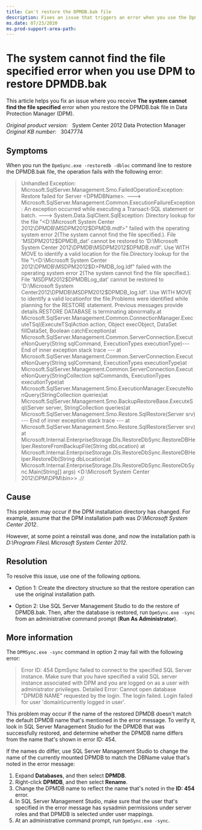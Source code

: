 ```yaml
---
title: Can't restore the DPMDB.bak file
description: Fixes an issue that triggers an error when you use the DpmSync.exe command-line tool to restore the DPMDB.bak database file.
ms.date: 07/23/2020
ms.prod-support-area-path: 
---
```

# The system cannot find the file specified error when you use DPM to restore DPMDB.bak

This article helps you fix an issue where you receive **The system cannot find the file specified** error when you restore the DPMDB.bak file in Data Protection Manager (DPM).

_Original product version:_ &nbsp; System Center 2012 Data Protection Manager  
_Original KB number:_ &nbsp; 3047774

## Symptoms

When you run the `DpmSync.exe -restoredb -dbloc` command line to restore the DPMDB.bak file, the operation fails with the following error:  

> Unhandled Exception: Microsoft.SqlServer.Management.Smo.FailedOperationException: Restore failed for Server \<DPMDBName>. ---> Microsoft.SqlServer.Management.Common.ExecutionFailureException: An exception occurred while executing a Transact-SQL statement or batch. ---> System.Data.SqlClient.SqlException: Directory lookup for the file "\<D:\Microsoft System Center 2012\DPMDB\MSDPM2012$DPMDB.mdf>" failed with the operating system error 2(The system cannot find the file specified.). File 'MSDPM2012$DPMDB_dat' cannot be restored to 'D:\Microsoft System Center 2012\DPMDB\MSDPM2012$DPMDB.mdf'. Use WITH MOVE to identify a valid location for the file.Directory lookup for the file "\<D:\Microsoft System Center 2012\DPMDB\MSDPM2012$D>PMDB_log.ldf" failed with the operating system error 2(The system cannot find the file specified.). File 'MSDPM2012$DPMDBLog_dat' cannot be restored to 'D:\Microsoft System Center2012\DPMDB\MSDPM2012$DPMDB_log.ldf'. Use WITH MOVE to identify a valid locationfor the file.Problems were identified while planning for the RESTORE statement. Previous messages provide details.RESTORE DATABASE is terminating abnormally.at Microsoft.SqlServer.Management.Common.ConnectionManager.ExecuteTSql(ExecuteTSqlAction action, Object execObject, DataSet fillDataSet, Boolean catchException)at Microsoft.SqlServer.Management.Common.ServerConnection.ExecuteNonQuery(String sqlCommand, ExecutionTypes executionType)--- End of inner exception stack trace --- at Microsoft.SqlServer.Management.Common.ServerConnection.ExecuteNonQuery(String sqlCommand, ExecutionTypes executionType)at Microsoft.SqlServer.Management.Common.ServerConnection.ExecuteNonQuery(StringCollection sqlCommands, ExecutionTypes executionType)at Microsoft.SqlServer.Management.Smo.ExecutionManager.ExecuteNonQuery(StringCollection queries)at Microsoft.SqlServer.Management.Smo.BackupRestoreBase.ExecuteSql(Server server, StringCollection queries)at Microsoft.SqlServer.Management.Smo.Restore.SqlRestore(Server srv) --- End of inner exception stack trace --- at Microsoft.SqlServer.Management.Smo.Restore.SqlRestore(Server srv) at Microsoft.Internal.EnterpriseStorage.Dls.RestoreDbSync.RestoreDBHelper.RestoreFromBackupFile(String dbLocation) at Microsoft.Internal.EnterpriseStorage.Dls.RestoreDbSync.RestoreDBHelper.RestoreDb(String dbLocation)at Microsoft.Internal.EnterpriseStorage.Dls.RestoreDbSync.RestoreDbSync.Main(String[] args) \<D:\Microsoft System Center 2012\DPM\DPM\bin>> .//

## Cause

This problem may occur if the DPM installation directory has changed. For example, assume that the DPM installation path was *D:\Microsoft System Center 2012*.

However, at some point a reinstall was done, and now the installation path is *D:\Program Files\ Microsoft System Center 2012*.

## Resolution

To resolve this issue, use one of the following options.

- Option 1: Create the directory structure so that the restore operation can use the original installation path.

- Option 2: Use SQL Server Management Studio to do the restore of DPMDB.bak. Then, after the database is restored, run `DpmSync.exe -sync` from an administrative command prompt (**Run As Administrator**).

## More information

The `DPMSync.exe -sync` command in option 2 may fail with the following error:

> Error ID: 454 DpmSync failed to connect to the specified SQL Server instance. Make sure that you have specified a valid SQL server instance associated with DPM and you are logged on as a user with administrator privileges. Detailed Error: Cannot open database "DPMDB NAME" requested by the login. The login failed. Login failed for user 'domain\currently logged in user'.

This problem may occur if the name of the restored DPMDB doesn't match the default DPMDB name that's mentioned in the error message. To verify it, look in SQL Server Management Studio for the DPMDB that was successfully restored, and determine whether the DPMDB name differs from the name that's shown in error ID: 454.

If the names do differ, use SQL Server Management Studio to change the name of the currently mounted DPMDB to match the DBName value that's noted in the error message:

1. Expand **Databases**, and then select **DPMDB**.
2. Right-click **DPMDB**, and then select **Rename**.
3. Change the DPMDB name to reflect the name that's noted in the **ID: 454** error.
4. In SQL Server Management Studio, make sure that the user that's specified in the error message has sysadmin permissions under server roles and that DPMDB is selected under user mappings.
5. At an administrative command prompt, run `DpmSync.exe -sync`.
